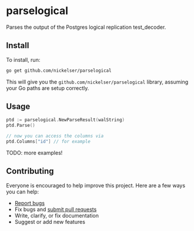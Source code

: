 # parselogical

Parses the output of the Postgres logical replication test_decoder.

## Install

To install, run:

```sh
go get github.com/nickelser/parselogical
```

This will give you the `github.com/nickelser/parselogical` library, assuming your Go paths are setup correctly.

## Usage

```go
ptd := parselogical.NewParseResult(walString)
ptd.Parse()

// now you can access the columns via
ptd.Columns["id"] // for example
```

TODO: more examples!

## Contributing

Everyone is encouraged to help improve this project. Here are a few ways you can help:

- [Report bugs](https://github.com/nickelser/parselogical/issues)
- Fix bugs and [submit pull requests](https://github.com/nickelser/parselogical/pulls)
- Write, clarify, or fix documentation
- Suggest or add new features

